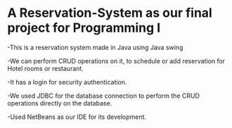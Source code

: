 # A Reservation-System as our final project for Programming I
-This is a reservation system made in Java using Java swing

-We can perform CRUD operations on it, to schedule or add reservation for Hotel rooms or restaurant.

-It has a login for security authentication.

-We used JDBC for the database connection to perform the CRUD operations directly on the database.

-Used NetBeans as our IDE for its development.
